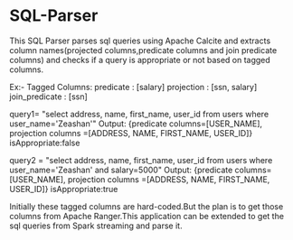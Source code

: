 # SQL-Parser

This SQL Parser parses sql queries using Apache Calcite and extracts column names(projected columns,predicate columns and join predicate columns) and checks if a query is appropriate or not based on tagged columns.

Ex:-
Tagged Columns:
predicate : [salary]
projection : [ssn, salary]
join_predicate : [ssn]

query1= "select address, name, first_name, user_id from users where user_name='Zeashan'"
Output:
{predicate columns=[USER_NAME], projection columns =[ADDRESS, NAME, FIRST_NAME, USER_ID]}  isAppropriate:false

query2 = "select address, name, first_name, user_id from users where user_name='Zeashan' and salary=5000"
Output:
{predicate columns=[USER_NAME], projection columns =[ADDRESS, NAME, FIRST_NAME, USER_ID]}  isAppropriate:true

Initially these tagged columns are hard-coded.But the plan is to get those columns from Apache Ranger.This application can be extended to get the sql queries from Spark streaming and parse it.

